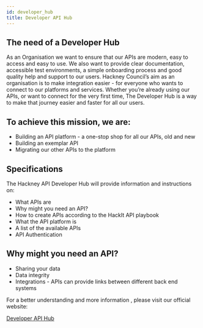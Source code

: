 ```yaml
---
id: developer_hub
title: Developer API Hub
---
```



## The need of a Developer Hub

As an Organisation we want to ensure that our APIs are modern, easy to access and easy to use. We also want to provide clear documentation, accessible test environments, a simple onboarding process and good quality help and support to our users.
Hackney Council’s aim as an organisation is to make integration easier - for everyone who wants to connect to our platforms and services. Whether you’re already using our APIs, or want to connect for the very first time, The Developer Hub is a way to make that journey easier and faster for all our users.

## To achieve this mission, we are:

- Building an API platform - a one-stop shop for all our APIs, old and new
- Building an exemplar API
- Migrating our other APIs to the platform


## Specifications

The Hackney API Developer Hub will provide information and instructions on:
- What APIs are
- Why might you need an API?
- How to create APIs according to the HackIt API playbook
- What the API platform is
- A list of the available APIs
- API Authentication

## Why might you need an API?
- Sharing your data
- Data integrity
- Integrations - APIs can provide links between different back end systems


For a better understanding and  more information , please visit our official website:

[Developer API Hub](https://developer.api.hackney.gov.uk/ "Developer API Hub")
